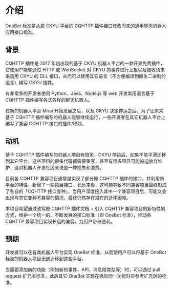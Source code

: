 # 介绍

OneBot 标准是从原 CKYU 平台的 CQHTTP 插件接口修改而来的通用聊天机器人应用接口标准。

## 背景

CQHTTP 插件是 2017 年初出现的基于 CKYU 机器人平台的一款开源免费插件，它使用户能够通过 HTTP 或 WebSocket 对 CKYU 的事件进行上报以及接收请求来调用 CKYU 的 DLL 接口，从而可以使用其它语言（不方便编译到原生二进制的语言）编写 CKYU 插件。

有非常多的开发者使用 Python、Java、Node.js 等 web 开发常用语言基于 CQHTTP 插件编写各式各样的聊天机器人。

在新的机器人平台 Mirai 开始发展之后，以及 CKYU 决定停运之后，为了让原来基于 CQHTTP 插件编写的机器人能够继续运行，一些开发者在其它机器人平台上编写了兼容 CQHTTP 接口的插件/模块。

## 动机

基于 CQHTTP 插件编写的机器人项目有很多，CKYU 停运后，如果不能平滑迁移到其它平台，这些项目的很多代码都需要重写，甚至有很多项目可能被迫放弃维护，这对机器人开发社区来说是一种损失和浪费。

目前各 CQHTTP 兼容项目通常是实现了部分原 CQHTTP 插件的接口，并利用新平台的特性，新增了一些拓展接口。长远来看，这可能导致不同兼容项目最终形成了各自的「CQHTTP 接口变种」，当用户深度接入其中一个兼容项目后，可能又会出现与其它变种不兼容的情况，最终仍然存在潜在的迁移困难。

本项目希望通过改写原 CQHTTP 插件文档 + 引入 CQHTTP 兼容项目的新特性的方式，维护一个统一的、不断发展的接口标准（即 OneBot 标准），推动各 CQHTTP 兼容项目实现长远的兼容，为用户带来便利。

## 预期

开发者可以在各类机器人平台实现 OneBot 标准，从而使用户可以将基于 OneBot 标准的机器人项目无缝迁移到这些平台。

当需要添加新的功能（例如新的事件、API、消息段类型等）时，可以通过 pull request 扩充本标准，此后其它 OneBot 实现在添加同一功能时应参考扩充后的标准。